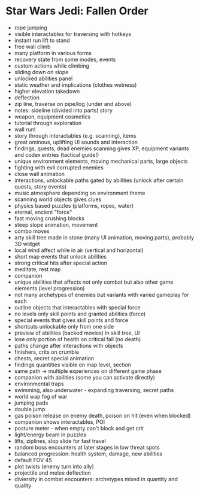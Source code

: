 # Star Wars Jedi: Fallen Order

- rope jumping
- visible interactables for traversing with hotkeys
- instant run lift to stand
- free wall climb
- many platform in various forms
- recovery state from some modes, events
- custom actions while climbing
- sliding down on slope
- unlocked abilities panel
- static weather and implications (clothes wetness)
- higher elevation takedown
- deflection
- zip line, traverse on pipe/log (under and above)
- notes: sideline (divided into parts) story
- weapon, equipment cosmetics
- tutorial through exploration
- wall run!
- story through interactables (e.g. scanning), items 
- great ominous, uplifting UI sounds and interaction
- findings, quests, dead enemies scanning gives XP, equipment variants and codex entries (tactical guide!)
- unique environment elements, moving mechanical parts, large objects
- fighting with evil corrupted enemies
- close wall animation
- interactions, unlockable paths gated by abilities (unlock after certain quests, story events)
- music atmosphere depending on environment theme
- scanning world objects gives clues
- physics based puzzles (platforms, ropes, water)
- eternal, ancient "force"
- fast moving crushing blocks
- steep slope animation, movement
- combo moves
- arty skill tree made in stone (many UI animation, moving parts), probably 3D widget
- local wind affect while in air (vertical and horizontal)
- short map events that unlock abilities
- strong critical hits after special action
- meditate, rest map
- companion
- unique abilities that affects not only combat but also other game elements (level progression)
- not many archetypes of enemies but variants with varied gameplay for each
- outline objects that interactables with special force
- no levels only skill points and granted abilities (force)
- special events that gives skill points and force
- shortcuts unlockable only from one side
- preview of abilities (backed movies) in skill tree, UI
- lose only portion of health on critical fall (no death)
- paths change after interactions with objects
- finishers, crits on crumble
- chests, secret special animation
- findings quantities visible on map level, section
- same path -> multiple experiences on different game phase
- companion with abilities (some you can activate directly)
- environmental traps
- swimming, also underwater - expanding traversing, secret paths
- world wap fog of war
- jumping pads
- double jump
- gas poison release on enemy death, poison on hit (even when blocked)
- companion shows interactables, POI
- posture meter - when empty can't block and get crit
- light/energy beam in puzzles
- lifts, ziplines, slop slide for fast travel
- random boss encounters at later stages in low threat spots
- balanced progression: health system, damage, new abilities
- default FOV 45
- plot twists (enemy turn into ally)
- projectile and melee deflection
- diviersity in combat encounters: archetypes mixed in quantity and quality

